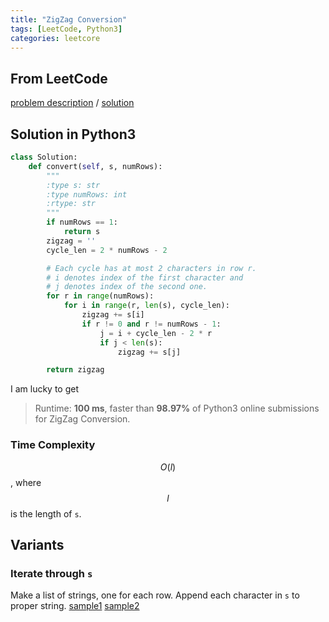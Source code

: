 ```yaml
---
title: "ZigZag Conversion"
tags: [LeetCode, Python3]
categories: leetcore
---
```


## From LeetCode
[problem description](https://leetcode.com/problems/zigzag-conversion/description/)
/
[solution](https://leetcode.com/problems/zigzag-conversion/solution/#approach-2-visit-by-row)

## Solution in Python3
```python
class Solution:
    def convert(self, s, numRows):
        """
        :type s: str
        :type numRows: int
        :rtype: str
        """
        if numRows == 1:
            return s
        zigzag = ''
        cycle_len = 2 * numRows - 2

        # Each cycle has at most 2 characters in row r. 
        # i denotes index of the first character and
        # j denotes index of the second one.
        for r in range(numRows):
            for i in range(r, len(s), cycle_len):
                zigzag += s[i]
                if r != 0 and r != numRows - 1:
                    j = i + cycle_len - 2 * r
                    if j < len(s):
                        zigzag += s[j]

        return zigzag
```
I am lucky to get
> Runtime: **100 ms**, faster than **98.97%** of Python3 online submissions for ZigZag Conversion.

### Time Complexity
$$O(l)$$, where $$l$$ is the length of `s`.

## Variants

### Iterate through `s`
Make a list of strings, one for each row. Append each character in `s` to proper string. [sample1](https://leetcode.com/problems/zigzag-conversion/solution/#approach-1-sort-by-row) [sample2](https://www.geeksforgeeks.org/print-concatenation-of-zig-zag-string-form-in-n-rows/)
